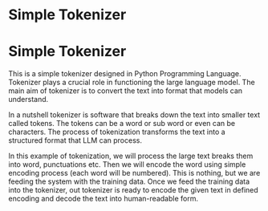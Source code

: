 # Simple Tokenizer
# Simple Tokenizer
This is a simple tokenizer designed in Python Programming Language. Tokenizer
plays a crucial role in functioning the large language model. The main aim of
tokenizer is to convert the text into format that models can understand. 

In a nutshell tokenizer is software that breaks down the text into smaller text 
called tokens. The tokens can be a word or sub word or even can be characters.
The process of tokenization transforms the text into a structured format that LLM 
can process.

In this example of tokenization, we will process the large text breaks them into
word, punctuations etc. Then we will encode the word using simple encoding process
(each word will be numbered). This is nothing, but we are feeding the system with the 
training data. Once we feed the training data into the tokenizer, out tokenizer is ready
to encode the given text in defined encoding and decode the text into human-readable form.

